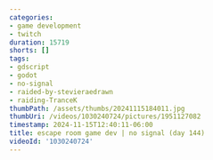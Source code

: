 ```yaml
---
categories:
- game development
- twitch
duration: 15719
shorts: []
tags:
- gdscript
- godot
- no-signal
- raided-by-stevieraedrawn
- raiding-TranceK
thumbPath: /assets/thumbs/20241115184011.jpg
thumbUri: /videos/1030240724/pictures/1951127082
timestamp: 2024-11-15T12:40:11-06:00
title: escape room game dev | no signal (day 144)
videoId: '1030240724'
---
```

